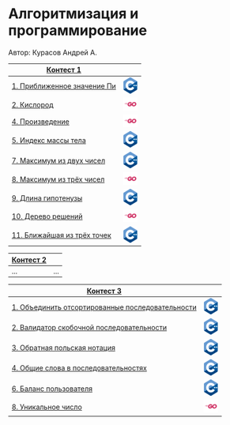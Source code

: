 # Алгоритмизация и программирование

Автор: Курасов Андрей A.

|[Контест 1](https://contest.yandex.ru/contest/52142/problems/) |  |
| --- | :-: |
| [1. Приближенное значение Пи](./CONTEST-1/1/1.cpp) | ![](./img/cpp.png) |
| [2. Кислород](./CONTEST-1/2/2.go) | ![](./img/go.png) |
| [4. Произведение](./CONTEST-1/4/4.go) | ![](./img/go.png) |
| [5. Индекс массы тела](./CONTEST-1/5/5.cpp) | ![](./img/cpp.png) |
| [7. Максимум из двух чисел](./CONTEST-1/7/7.cpp) | ![](./img/cpp.png) |
| [8. Максимум из трёх чисел](./CONTEST-1/8/8.go) | ![](./img/go.png) |
| [9. Длина гипотенузы](./CONTEST-1/9/9.cpp) | ![](./img/cpp.png) |
| [10. Дерево решений](./CONTEST-1/10/10.go) | ![](./img/go.png) |
| [11. Ближайшая из трёх точек](./CONTEST-1/11/11.cpp) | ![](./img/cpp.png) |

|[Контест 2](https://contest.yandex.ru/contest/52676/problems/) |  |
| --- | :-: |
| ... | ... |

|[Контест 3](https://contest.yandex.ru/contest/53504/problems/) |  |
| --- | :-: |
| [1. Объединить отсортированные последовательности](./CONTEST-3/1/1.cpp) | ![](./img/cpp.png) |
| [2. Валидатор скобочной последовательности](./CONTEST-3/2/main.cpp) | ![](./img/cpp.png) |
| [3. Обратная польская нотация](./CONTEST-3/3/main.cpp) | ![](./img/cpp.png) |
| [4. Общие слова в последовательностях](./CONTEST-3/4/main.cpp) | ![](./img/cpp.png) |
| [6. Баланс пользователя](./CONTEST-3/6/main.cpp) | ![](./img/cpp.png) |
| [8. Уникальное число](./CONTEST-3/8/8.go) | ![](./img/go.png) |
